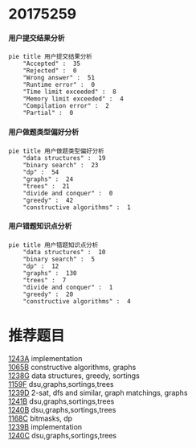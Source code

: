 # 20175259

<!-- tabs:start -->



#### **用户提交结果分析**

```mermaid
pie title 用户提交结果分析
    "Accepted" :  35
    "Rejected" :  0
    "Wrong answer" :  51
    "Runtime error" :  0
    "Time limit exceeded" :  8
    "Memory limit exceeded" :  4
    "Compilation error" :  2
    "Partial" :  0
```

#### **用户做题类型偏好分析**

```mermaid
pie title 用户做题类型偏好分析
    "data structures" :  19
    "binary search" :  23
    "dp" :  54
    "graphs" :  24
    "trees" :  21
    "divide and conquer" :  0
    "greedy" :  42
    "constructive algorithms" :  1
```
#### **用户错题知识点分析**

```mermaid
pie title 用户错题知识点分析
    "data structures" :  10
    "binary search" :  5
    "dp" :  12
    "graphs" :  130
    "trees" :  7
    "divide and conquer" :  1
    "greedy" :  20
    "constructive algorithms" :  4
```



<!-- tabs:end -->
# 推荐题目
[1243A](https://codeforces.com/contest/1243/problem/A)		implementation		  
[1065B](https://codeforces.com/contest/1065/problem/B)		constructive algorithms,
                        graphs		  
[1238G](https://codeforces.com/contest/1238/problem/G)		data structures,
                        greedy,
                        sortings		  
[1159F](https://codeforces.com/contest/1159/problem/F)		dsu,graphs,sortings,trees		  
[1239D](https://codeforces.com/contest/1239/problem/D)		2-sat,
                        dfs and similar,
                        graph matchings,
                        graphs		  
[1241B](https://codeforces.com/contest/1241/problem/B)		dsu,graphs,sortings,trees		  
[1240B](https://codeforces.com/contest/1240/problem/B)		dsu,graphs,sortings,trees		  
[1168C](https://codeforces.com/contest/1168/problem/C)		bitmasks,
                        dp		  
[1239B](https://codeforces.com/contest/1239/problem/B)		implementation		  
[1240C](https://codeforces.com/contest/1240/problem/C)		dsu,graphs,sortings,trees		  

